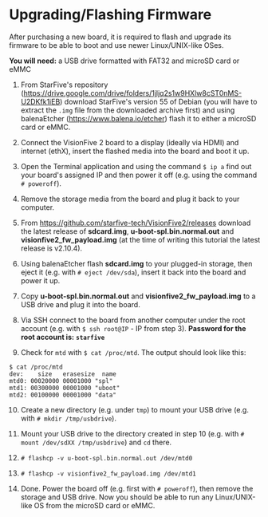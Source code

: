 # Upgrading/Flashing Firmware

After purchasing a new board, it is required to flash and upgrade its firmware to be able to boot and use newer Linux/UNIX-like OSes.

**You will need:** a USB drive formatted with FAT32 and microSD card or eMMC

1. From StarFive's repository (https://drive.google.com/drive/folders/1jljq2s1w9HXlw8cST0nMS-U2DKfk1iEB) download StarFive's version 55 of Debian (you will have to extract the `.img` file from the downloaded archive first) and using balenaEtcher (https://www.balena.io/etcher) flash it to either a microSD card or eMMC.

2. Connect the VisionFive 2 board to a display (ideally via HDMI) and internet (ethX), insert the flashed media into the board and boot it up.

3. Open the Terminal application and using the command `$ ip a` find out your board's assigned IP and then power it off (e.g. using the command `# poweroff`).

4. Remove the storage media from the board and plug it back to your computer.

5. From https://github.com/starfive-tech/VisionFive2/releases download the latest release of **sdcard.img**, **u-boot-spl.bin.normal.out** and **visionfive2_fw_payload.img** (at the time of writing this tutorial the latest release is v2.10.4).

6. Using balenaEtcher flash **sdcard.img** to your plugged-in storage, then eject it (e.g. with `# eject /dev/sda`), insert it back into the board and power it up.

7. Copy **u-boot-spl.bin.normal.out** and **visionfive2_fw_payload.img** to a USB drive and plug it into the board.

8. Via SSH connect to the board from another computer under the root account (e.g. with `$ ssh root@IP` - IP from step 3). **Password for the root account is:** **`starfive`**

9. Check for `mtd` with `$ cat /proc/mtd`. The output should look like this:
```
$ cat /proc/mtd
dev:    size   erasesize  name
mtd0: 00020000 00001000 "spl"
mtd1: 00300000 00001000 "uboot"
mtd2: 00100000 00001000 "data"
```

10. Create a new directory (e.g. under `tmp`) to mount your USB drive (e.g. with `# mkdir /tmp/usbdrive`).

11. Mount your USB drive to the directory created in step 10 (e.g. with `# mount /dev/sdXX /tmp/usbdrive`) and `cd` there.

12. `# flashcp -v u-boot-spl.bin.normal.out /dev/mtd0`

12. `# flashcp -v visionfive2_fw_payload.img /dev/mtd1`

13. Done. Power the board off (e.g. first with `# poweroff`), then remove the storage and USB drive. Now you should be able to run any Linux/UNIX-like OS from the microSD card or eMMC.
